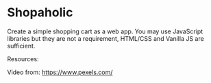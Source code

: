 # Shopaholic
Create a simple shopping cart as a web app. You may use JavaScript
libraries but they are not a requirement, HTML/CSS and Vanilla JS are
sufficient.


Resources:

Video from: https://www.pexels.com/
